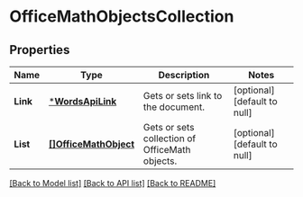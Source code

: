 # OfficeMathObjectsCollection

## Properties
Name | Type | Description | Notes
------------ | ------------- | ------------- | -------------
**Link** | [***WordsApiLink**](WordsApiLink.md) | Gets or sets link to the document. | [optional] [default to null]
**List** | [**[]OfficeMathObject**](OfficeMathObject.md) | Gets or sets collection of OfficeMath objects. | [optional] [default to null]

[[Back to Model list]](../README.md#documentation-for-models) [[Back to API list]](../README.md#documentation-for-api-endpoints) [[Back to README]](../README.md)


